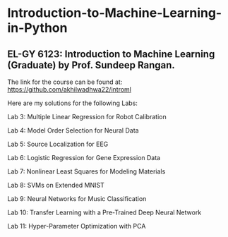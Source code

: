 # Introduction-to-Machine-Learning-in-Python
## EL-GY 6123: Introduction to Machine Learning (Graduate) by Prof. Sundeep Rangan. 
The link for the course can be found at: https://github.com/akhilwadhwa22/introml

Here are my solutions for the following Labs:

Lab 3: Multiple Linear Regression for Robot Calibration

Lab 4: Model Order Selection for Neural Data

Lab 5: Source Localization for EEG

Lab 6: Logistic Regression for Gene Expression Data

Lab 7: Nonlinear Least Squares for Modeling Materials

Lab 8: SVMs on Extended MNIST

Lab 9: Neural Networks for Music Classification

Lab 10: Transfer Learning with a Pre-Trained Deep Neural Network

Lab 11: Hyper-Parameter Optimization with PCA
